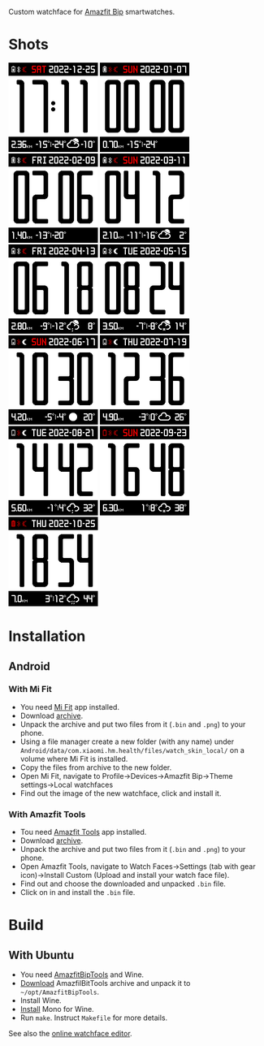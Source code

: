 Custom watchface for [Amazfit Bip](https://en.amazfit.com/bip.html) smartwatches.

# Shots

![](watchface/gelin-2022_packed_static.png)
![](watchface/gelin-2022_packed_animated_0.png) 
![](watchface/gelin-2022_packed_animated_1.png) 
![](watchface/gelin-2022_packed_animated_2.png)
![](watchface/gelin-2022_packed_animated_3.png)
![](watchface/gelin-2022_packed_animated_4.png)
![](watchface/gelin-2022_packed_animated_5.png)
![](watchface/gelin-2022_packed_animated_6.png)
![](watchface/gelin-2022_packed_animated_7.png)
![](watchface/gelin-2022_packed_animated_8.png)
![](watchface/gelin-2022_packed_animated_9.png)

# Installation

## Android

### With Mi Fit

* You need [Mi Fit](https://play.google.com/store/apps/details?id=com.xiaomi.hm.health) app installed.
* Download [archive](https://github.com/gelin/bip-watchface/releases/download/2022/gelin-2022.zip).
* Unpack the archive and put two files from it (`.bin` and `.png`) to your phone.
* Using a file manager create a new folder (with any name) under `Android/data/com.xiaomi.hm.health/files/watch_skin_local/` on a volume where Mi Fit is installed.
* Copy the files from archive to the new folder.
* Open Mi Fit, navigate to Profile→Devices→Amazfit Bip→Theme settings→Local watchfaces
* Find out the image of the new watchface, click and install it.

### With Amazfit Tools

* Tou need [Amazfit Tools](https://play.google.com/store/apps/details?id=cz.zdenekhorak.amazfittools) app installed.
* Download [archive](https://github.com/gelin/bip-watchface/releases/download/2022/gelin-2022.zip).
* Unpack the archive and put two files from it (`.bin` and `.png`) to your phone.
* Open Amazfit Tools, navigate to Watch Faces→Settings (tab with gear icon)→Install Custom (Upload and install your watch face file).
* Find out and choose the downloaded and unpacked `.bin` file.
* Click on in and install the `.bin` file.

# Build

## With Ubuntu

* You need [AmazfitBipTools](https://bitbucket.org/valeronm/amazfitbiptools/) and Wine.
* [Download](https://bitbucket.org/valeronm/amazfitbiptools/downloads/) AmazfilBitTools archive and unpack it to `~/opt/AmazfitBipTools`.
* Install Wine.
* [Install](https://askubuntu.com/a/992215/123682) Mono for Wine.
* Run `make`. Instruct `Makefile` for more details.

See also the [online watchface editor](https://v1ack.github.io/watchfaceEditor/).
